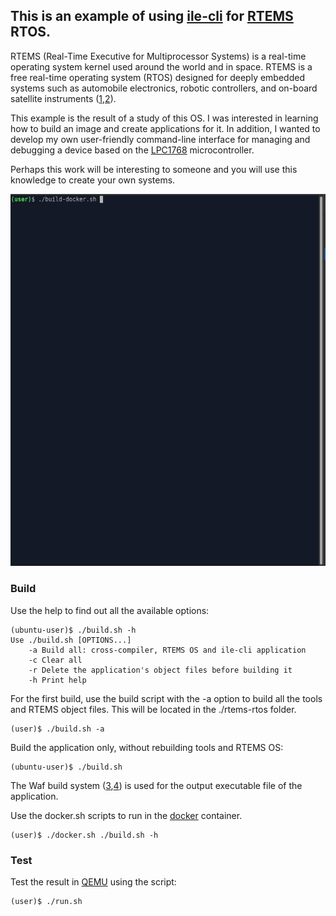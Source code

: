 ## This is an example of using [ile-cli] for [RTEMS] RTOS.

RTEMS (Real-Time Executive for Multiprocessor Systems)  is a real-time operating
system kernel used around the world and in space. RTEMS is a free real-time
operating system (RTOS) designed for deeply embedded systems such as automobile
electronics, robotic controllers, and on-board satellite instruments ([1],[2]).

This example is the result of a study of this OS. I was interested in learning how
to build an image and create applications for it. In addition, I wanted to develop
my own user-friendly command-line interface for managing and debugging a device
based on the [LPC1768] microcontroller.

Perhaps this work will be interesting to someone and you will use this knowledge to
create your own systems.

![](build-rtems-and-run-on-qemu.gif)

### Build

Use the help to find out all the available options:

```
(ubuntu-user)$ ./build.sh -h
Use ./build.sh [OPTIONS...]
    -a Build all: cross-compiler, RTEMS OS and ile-cli application
    -c Clear all
    -r Delete the application's object files before building it
    -h Print help
```

For the first build, use the build script with the -a option to build all the tools
and RTEMS object files. This will be located in the ./rtems-rtos folder.

```
(user)$ ./build.sh -a
```

Build the application only, without rebuilding tools and RTEMS OS:
```
(ubuntu-user)$ ./build.sh
```
The Waf build system ([3],[4]) is used for the output executable file of the application.

Use the docker.sh scripts to run in the [docker] container.

```
(user)$ ./docker.sh ./build.sh -h
```
### Test

Test the result in [QEMU] using the script:

```
(user)$ ./run.sh
```

[1]: https://summerofcode.withgoogle.com/archive/2019/organizations/4579649638629376/
[2]: https://en.wikipedia.org/wiki/RTEMS
[3]: https://en.wikipedia.org/wiki/Waf
[4]: https://devel.rtems.org/wiki/Docs/Build

[LPC1768]: https://www.nxp.com/products/processors-and-microcontrollers/arm-microcontrollers/general-purpose-mcus/lpc1700-cortex-m3:MC_1403790745385#/
[docker]: https://en.wikipedia.org/wiki/Docker_(software)
[ile-cli]: https://github.com/maxpoliak/ile-cli
[RTEMS]: https://www.rtems.org/
[QEMU]: https://www.qemu.org/
